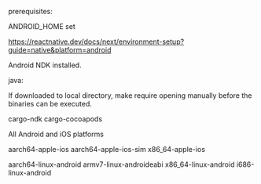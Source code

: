 prerequisites:

ANDROID_HOME set

https://reactnative.dev/docs/next/environment-setup?guide=native&platform=android

Android NDK installed.

java:

If downloaded to local directory, make require opening manually before the binaries can be executed.

cargo-ndk
cargo-cocoapods

All Android and iOS platforms

aarch64-apple-ios
aarch64-apple-ios-sim
x86_64-apple-ios

aarch64-linux-android
armv7-linux-androideabi
x86_64-linux-android
i686-linux-android
